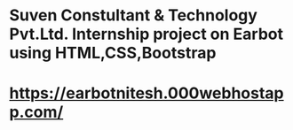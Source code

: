 # Suven Constultant & Technology Pvt.Ltd. Internship project on Earbot using HTML,CSS,Bootstrap
# https://earbotnitesh.000webhostapp.com/
